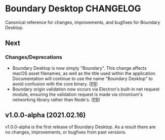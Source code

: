 # Boundary Desktop CHANGELOG

Canonical reference for changes, improvements, and bugfixes for Boundary Desktop.


## Next

### Changes/Deprecations

- Boundary Desktop is now simply "Boundary".  This change affects macOS asset filenames, as well as the title used within the application.  Documentation will continue to use the name "Boundary Desktop" to avoid confusion with the core binary.  ([PR](https://github.com/hashicorp/boundary-ui/pull/481))
- Boundary origin validation now occurs via Electron's built-in net request module, ensuring the validation request is made via chromium's networking library rather than Node's.  ([PR](https://github.com/hashicorp/boundary-ui/pull/480))

## v1.0.0-alpha (2021.02.16)

v1.0.0-alpha is the first release of Boundary Desktop. As a result there are no changes, improvements, or bugfixes from past versions.
